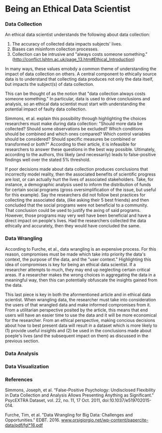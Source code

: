 # Being an Ethical Data Scientist

### Data Collection

An ethical data scientist understands the following about data collection:

1. The accuracy of collected data impacts subjects' lives.
2. Biases can misinform collection processes. 
3. Collection can be intrusive and "always costs someone something." (http://conflict.lshtm.ac.uk/page_13.htm#Ethical_Introduction)

In many ways, these values emobdy a common theme of understanding the impact of data collection on others.  A central component to ethically source data is to understand that collecting data produces not only the data itself, but impacts the subject(s) of data collection.  

This can be thought of as the notion that "data collection always costs someone something." In particular, data is used to drive conclusions and analysis, so an ethical data scientist must start with understanding the potential impact of faulty data collection.  

Simmons, et al. explain this possibility through highlighting the choices researchers must make during data collection: "Should more data be collected? Should some observations be excluded? Which conditions should be combined and which ones compared?
Which control variables should be considered? Should specific measures be combined or transformed or both?"  According to their article, it is infeasible for researchers to answer these questions in the best way possible. Ultimately, according to the authors, this likely (and necessarily) leads to false-positive findings well over the stated 5% threshold.  

If poor decisions made about data collection produces conclusions that incorrectly model reality, then the associated benefits of scientific progress are lost, or can actually hurt the lives of associated stakeholders.  Take, for instance, a demographic analysis used to inform the distribution of funds for certain social programs (gross oversimplification of the issue, but useful for this example).  Say the researchers did not follow best practices for collecting the associated data,  (like asking their 5 best friends) and then concluded that the social programs were not beneficial to a community. That conclusion could be used to justify the axing of said programs.  However, those programs may very well have been beneficial and have a direct impact on people's lives.  Had the researchers collected the data ethically and accurately, then they would have concluded the same.

### Data Wrangling

According to Furche, et al., data wrangling is an expensive process.  For this reason, compromises must be made which take into priority the data's context, the purpose of the data, and the "user context."  Highlighting this idea of compromises is key for being an ethical data scientist.  If a researcher attempts to much, they may end up neglecting certain critical areas.  If a researcher makes the wrong choices in aggregating the data in a meaningful way, then this can potentially obfuscate the insights gained from the data.  

This last piece is key in both the aformentioned article and in ethical data scientist.  When wrangling data, the researcher must take into consideration the users of that wrangled data and make informed compromises from it.  From a utilitarian perspective posited by the article, this means that end users will have an easier time to use the data and it will be more economical for the researcher.  From an ethical perspective, making concious decisions about how to best present data will result in a dataset which is more likely to (1) provide useful insights and (2) be used in the conclusions made about poeple's lives (and the subsequent impact on them) as discussed in the previous section.  


### Data Analysis

### Data Visualization

### References

Simmons, Joseph, et al. “False-Positive Psychology: Undisclosed Flexibility in Data Collection and Analysis Allows Presenting Anything as Significant.” PsycEXTRA Dataset, vol. 22, no. 11, 17 Oct. 2011, doi:10.1037/e519702015-014.

Furche, Tim, et al. "Data Wrangling for Big Data: Challenges and Opportunities." EDBT. 2016. www.orsigiorgio.net/wp-content/papercite-data/pdf/fgl*16.pdf
